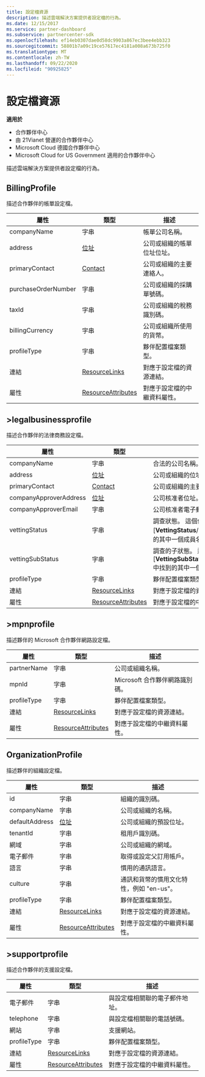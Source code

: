 ```yaml
---
title: 設定檔資源
description: 描述雲端解決方案提供者設定檔的行為。
ms.date: 12/15/2017
ms.service: partner-dashboard
ms.subservice: partnercenter-sdk
ms.openlocfilehash: ef14eb0307dae0d58dc9903a867ec3bee4ebb323
ms.sourcegitcommit: 58801b7a09c19ce57617ec4181a008a673b725f0
ms.translationtype: MT
ms.contentlocale: zh-TW
ms.lasthandoff: 09/22/2020
ms.locfileid: "90925825"
---
```

# <a name="profile-resources"></a>設定檔資源

**適用於**

- 合作夥伴中心
- 由 21Vianet 營運的合作夥伴中心
- Microsoft Cloud 德國合作夥伴中心
- Microsoft Cloud for US Government 適用的合作夥伴中心

描述雲端解決方案提供者設定檔的行為。

## <a name="billingprofile"></a>BillingProfile

描述合作夥伴的帳單設定檔。

| 屬性            | 類型                                                           | 描述                                                 |
|---------------------|----------------------------------------------------------------|-------------------------------------------------------------|
| companyName         | 字串                                                         | 帳單公司名稱。                                   |
| address             | [位址](utility-resources.md#address)                       | 公司或組織的帳單位址位址。 |
| primaryContact      | [Contact](utility-resources.md#contact)                       | 公司或組織的主要連絡人。        |
| purchaseOrderNumber | 字串                                                         | 公司或組織的採購單號碼。        |
| taxId               | 字串                                                         | 公司或組織的稅務識別碼。                       |
| billingCurrency     | 字串                                                         | 公司或組織所使用的貨幣。           |
| profileType         | 字串                                                         | 夥伴配置檔案類型。                                   |
| 連結               | [ResourceLinks](utility-resources.md#resourcelinks)           | 對應于設定檔的資源連結。            |
| 屬性          | [ResourceAttributes](utility-resources.md#resourceattributes) | 對應于設定檔的中繼資料屬性。       |

## <a name="legalbusinessprofile"></a>>legalbusinessprofile

描述合作夥伴的法律商務設定檔。

| 屬性               | 類型                                                           | 描述                                                                                                                                                          |
|------------------------|----------------------------------------------------------------|----------------------------------------------------------------------------------------------------------------------------------------------------------------------|
| companyName            | 字串                                                         | 合法的公司名稱。                                                                                                                                              |
| address                | [位址](utility-resources.md#address)                       | 公司或組織的位址。                                                                                                                          |
| primaryContact         | [Contact](utility-resources.md#contact)                       | 公司或組織的主要連絡人。                                                                                                                 |
| companyApproverAddress | [位址](utility-resources.md#address)                       | 公司核准者位址。                                                                                                                                        |
| companyApproverEmail   | 字串                                                         | 公司核准者電子郵件。                                                                                                                                          |
| vettingStatus          | 字串                                                         | 調查狀態。 這個值是 [**VettingStatus**/dotnet/api/microsoft.store.partnercenter.models.partners.vettingstatus) 中找到的其中一個成員名稱的字串表示。           |
| vettingSubStatus       | 字串                                                         | 調查的子狀態。 這個值是 [**VettingSubStatus**/dotnet/api/microsoft.store.partnercenter.models.partners.vettingsubstatus) 中找到的其中一個成員名稱的字串表示。 |
| profileType            | 字串                                                         | 夥伴配置檔案類型。                                                                                                                                            |
| 連結                  | [ResourceLinks](utility-resources.md#resourcelinks)           | 對應于設定檔的資源連結。                                                                                                                     |
| 屬性             | [ResourceAttributes](utility-resources.md#resourceattributes) | 對應于設定檔的中繼資料屬性。                                                                                                                |

## <a name="mpnprofile"></a>>mpnprofile

描述夥伴的 Microsoft 合作夥伴網路設定檔。

| 屬性    | 類型                                                           | 描述                                           |
|-------------|----------------------------------------------------------------|-------------------------------------------------------|
| partnerName | 字串                                                         | 公司或組織名稱。                     |
| mpnId       | 字串                                                         | Microsoft 合作夥伴網路識別碼。                     |
| profileType | 字串                                                         | 夥伴配置檔案類型。                             |
| 連結       | [ResourceLinks](utility-resources.md#resourcelinks)           | 對應于設定檔的資源連結。      |
| 屬性  | [ResourceAttributes](utility-resources.md#resourceattributes) | 對應于設定檔的中繼資料屬性。 |

## <a name="organizationprofile"></a>OrganizationProfile

描述夥伴的組織設定檔。

| 屬性       | 類型                                                           | 描述                                                            |
|----------------|----------------------------------------------------------------|------------------------------------------------------------------------|
| id             | 字串                                                         | 組織的識別碼。                                                 |
| companyName    | 字串                                                         | 公司或組織的名稱。                               |
| defaultAddress | [位址](utility-resources.md#address)                       | 公司或組織的預設位址。                    |
| tenantId       | 字串                                                         | 租用戶識別碼。                                                 |
| 網域         | 字串                                                         | 公司或組織的網域。                                  |
| 電子郵件          | 字串                                                         | 取得或設定父訂用帳戶。                                  |
| 語言       | 字串                                                         | 慣用的通訊語言。                              |
| culture        | 字串                                                         | 通訊和貨幣的慣用文化特性，例如 "en-us"。 |
| profileType    | 字串                                                         | 夥伴配置檔案類型。                                              |
| 連結          | [ResourceLinks](utility-resources.md#resourcelinks)           | 對應于設定檔的資源連結。                       |
| 屬性     | [ResourceAttributes](utility-resources.md#resourceattributes) | 對應于設定檔的中繼資料屬性。                  |

## <a name="supportprofile"></a>>supportprofile

描述合作夥伴的支援設定檔。

| 屬性    | 類型                                                           | 描述                                           |
|-------------|----------------------------------------------------------------|-------------------------------------------------------|
| 電子郵件       | 字串                                                         | 與設定檔相關聯的電子郵件地址。        |
| telephone   | 字串                                                         | 與設定檔相關聯的電話號碼。         |
| 網站     | 字串                                                         | 支援網站。                                  |
| profileType | 字串                                                         | 夥伴配置檔案類型。                             |
| 連結       | [ResourceLinks](utility-resources.md#resourcelinks)           | 對應于設定檔的資源連結。      |
| 屬性  | [ResourceAttributes](utility-resources.md#resourceattributes) | 對應于設定檔的中繼資料屬性。 |

